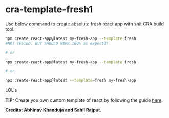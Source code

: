 # cra-template-fresh1

Use below command to create absolute fresh react app with shit CRA build tool. 

```bash
npm create react-app@latest my-fresh-app --template fresh
#NOT TESTED, BUT SHOULD WORK 100% as expectd!

# or

npx create-react-app@latest my-fresh-app --template fresh

# or

npx create-react-app@latest --template=fresh my-fresh-app
```

LOL's

__TIP:__ Create you own custom template of react by following the guide [here](https://create-react-app.dev/docs/custom-templates/).

__Credits: Abhinav Khanduja and Sahil Rajput.__
